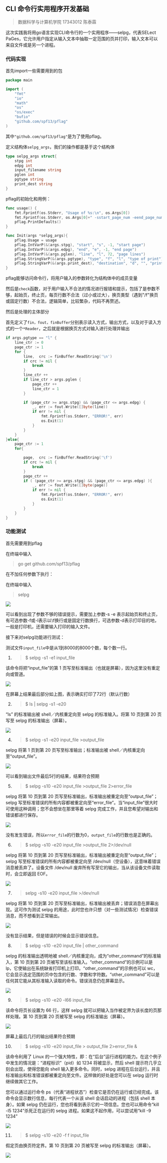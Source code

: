 ## CLI 命令行实用程序开发基础

> 数据科学与计算机学院 17343012 陈泰霖

这次实践我将用go语言实现CLI命令行的一个实用程序——selpg，代表SELect PaGes，它允许用户指定从输入文本中抽取一定范围的页并打印，输入文本可以来自文件或是另一个进程。

### 代码实现

首先import一些需要用到的包

```go
package main

import (
	"fmt"
	"io"
	"math"
	"os"
	"os/exec"
	"bufio"
	"github.com/spf13/pflag"
)
```

其中`"github.com/spf13/pflag"`是为了使用pflag。

定义结构体`selpg_args`，我们的操作都是基于这个结构体

```go
type selpg_args struct{
	stpg int
	edpg int
	input_filename string
	pglen int	
	pgtype string	
	print_dest string	
}
```

pflag的初始化和用例：

```go
func usage() {
	fmt.Fprintf(os.Stderr, "Usage of %s:\n", os.Args[0])
	fmt.Fprintf(os.Stderr, os.Args[0]+" -sstart_page_num -eend_page_num [ -f | -llines_per_page ] [ -ddest ] [ input_filename ]\n")
    pflag.PrintDefaults()
}

func Init(args *selpg_args){
	pflag.Usage = usage
    pflag.IntVarP(&(args.stpg), "start", "s", -1, "start page")
    pflag.IntVarP(&(args.edpg), "end", "e", -1, "end page")
	pflag.IntVarP(&(args.pglen), "line", "l", 72, "page lines")
	pflag.StringVarP(&(args.pgtype), "type", "f", "l", "type of print")
    pflag.StringVarP(&(args.print_dest), "destination", "d", "", "print destination")
}
```

pflag能够访问命令行，将用户输入的参数转化为结构体中的成员变量

然后是`check`函数，对于用户输入不合法的情况进行报错和提示，包括了是参数不够，起始页，终止页，每页行数不合法（过小或过大），换页类型（遇到"/f"换页或固定行数）不合法，逻辑简单，比较繁杂，代码不再赘述。

然后是处理的主体部分

首先定义了`fin，fout，finBuffer`分别表示读入方式，输出方式，以及对于读入方式的一个`*Reader`，之后就是根据换页方式对输入进行处理并输出

```go
if args.pgtype == "l" {
    line_ctr := 0
    page_ctr := 1
    for {
        line,  crc := finBuffer.ReadString('\n')
        if crc != nil {
            break
        }
        line_ctr ++
        if line_ctr > args.pglen {
            page_ctr ++
            line_ctr = 1
        }

        if (page_ctr >= args.stpg) && (page_ctr <= args.edpg) {
            _, err := fout.Write([]byte(line))
            if err != nil {
                fmt.Fprintf(os.Stderr, "ERROR!", err)
                os.Exit(1)
            }
        }
    }  
}else{
    page_ctr := 1
    for{

        page,  crc := finBuffer.ReadString('\f')
        if crc != nil {
            break
        }
        page_ctr ++
        if ( (page_ctr >= args.stpg) && (page_ctr <= args.edpg) ){
            _, err := fout.Write([]byte(page))
            if err != nil {
                fmt.Fprintf(os.Stderr, "ERROR!", err)
                os.Exit(1)
            }
        }
    }
}
```



### 功能测试

首先需要用到pflag

在终端中输入

>go get github.com/spf13/pflag

在不加任何参数下执行：

在终端中输入

>selpg

![](./img/捕获.PNG)

可以看到出现了参数不够的错误提示，需要加上参数-s -e 表示起始页和终止页，有可选参数-f或-l表示以\f换行或是固定行数换行，可选参数-d表示打印目的地，一般是打印机，还需要输入打印的输入文件。

接下来对selpg功能进行测试：

测试文件`input_file`中是从1到8000的8000个数，每个数一行。

1. >$ selpg -s1 -e1 input_file

该命令将把“input_file”的第 1 页写至标准输出（也就是屏幕），因为这里没有重定向或管道。

![](./img/捕获2.PNG)

在屏幕上结果最后部分如上图，表示确实打印了72行（默认行数）

2. > $ ls | selpg -s1 -e20

“ls” 的标准输出被 shell／内核重定向至 selpg 的标准输入。将第 10 页到第 20 页写至 selpg 的标准输出（屏幕）。

![](./img/捕获3.PNG)

4. > $ selpg -s1 -e20 input_file >output_file

selpg 将第 1 页到第 20 页写至标准输出；标准输出被 shell／内核重定向至“output_file”。

![](./img/捕获4.PNG)

可以看到输出文件最后5行的结果，结果符合预期

5. > $ selpg -s10 -e20 input_file >output_file 2>error_file

selpg 将第 10 页到第 20 页写至标准输出，标准输出被重定向至“output_file”；selpg 写至标准错误的所有内容都被重定向至“error_file”。当“input_file”很大时可使用这种调用；您不会想坐在那里等着 selpg 完成工作，并且您希望对输出和错误都进行保存。

![](./img/捕获5.PNG)

没有发生错误，所以`error_file`的行数为0，`output_file`的行数也是正确的。

6. >$ selpg -s10 -e20 input_file >output_file 2>/dev/null

selpg 将第 10 页到第 20 页写至标准输出，标准输出被重定向至“output_file”；selpg 写至标准错误的所有内容都被重定向至 /dev/null（空设备），这意味着错误消息被丢弃了。设备文件 /dev/null 废弃所有写至它的输出，当从该设备文件读取时，会立即返回 EOF。

![](./img/捕获6.PNG)

7. >selpg -s10 -e20 input_file >/dev/null

selpg 将第 10 页到第 20 页写至标准输出，标准输出被丢弃；错误消息在屏幕出现。这可作为测试 selpg 的用途，此时您也许只想（对一些测试情况）检查错误消息，而不想看到正常输出。

![](./img/捕获7.PNG)

没有显示结果，但是错误的时候会显示错误信息。

8. >$ selpg -s10 -e20 input_file | other_command

selpg 的标准输出透明地被 shell／内核重定向，成为“other_command”的标准输入，第 10 页到第 20 页被写至该标准输入。“other_command”的示例可以是 lp，它使输出在系统缺省打印机上打印。“other_command”的示例也可以 wc，它会显示选定范围的页中包含的行数、字数和字符数。“other_command”可以是任何其它能从其标准输入读取的命令。错误消息仍在屏幕显示。

![](./img/捕获8.PNG)

9. >$ selpg -s10 -e20 -l66 input_file

该命令将页长设置为 66 行，这样 selpg 就可以把输入当作被定界为该长度的页那样处理。第 10 页到第 20 页被写至 selpg 的标准输出（屏幕）。

![](./img/捕获9.PNG)

屏幕上最后几行的输出结果符合预期

10. > $ selpg -s10 -e20 input_file > output_file 2>error_file &

该命令利用了 Linux 的一个强大特性，即：在“后台”运行进程的能力。在这个例子中发生的情况是：“进程标识”（pid）如 1234 将被显示，然后 shell 提示符几乎立刻会出现，使得您能向 shell 输入更多命令。同时，selpg 进程在后台运行，并且标准输出和标准错误都被重定向至文件。这样做的好处是您可以在 selpg 运行时继续做其它工作。

您可以通过运行命令 ps（代表“进程状态”）检查它是否仍在运行或已经完成。该命令会显示数行信息，每行代表一个从该 shell 会话启动的进程（包括 shell 本身）。如果 selpg 仍在运行，您也将看到表示它的一项信息。您也可以用命令“kill -l5 1234”杀死正在运行的 selpg 进程。如果这不起作用，可以尝试用“kill -9 1234”

![](./img/捕获10.PNG)

11. >$ selpg -s10 -e20 -f f input_file

假定页由换页符定界。第 10 页到第 20 页被写至 selpg 的标准输出（屏幕）。

![](./img/捕获11.PNG)

### 